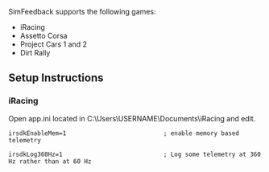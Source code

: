 SimFeedback supports the following games:

* iRacing
* Assetto Corsa
* Project Cars 1 and 2
* Dirt Rally

## Setup Instructions

### iRacing 

Open app.ini located in C:\Users\USERNAME\Documents\iRacing and edit.


`irsdkEnableMem=1                        	; enable memory based telemetry`

`irsdkLog360Hz=1                         	; Log some telemetry at 360 Hz rather than at 60 Hz`


### 